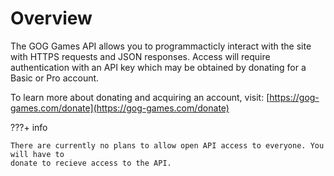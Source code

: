 # Overview

The GOG Games API allows you to programmacticly interact with the site with HTTPS requests and JSON responses. Access will require authentication with an API key which may be obtained by donating for a Basic or Pro account. 

To learn more about donating and acquiring an account, visit: [https://gog-games.com/donate](https://gog-games.com/donate)

???+ info

    There are currently no plans to allow open API access to everyone. You will have to
    donate to recieve access to the API.

